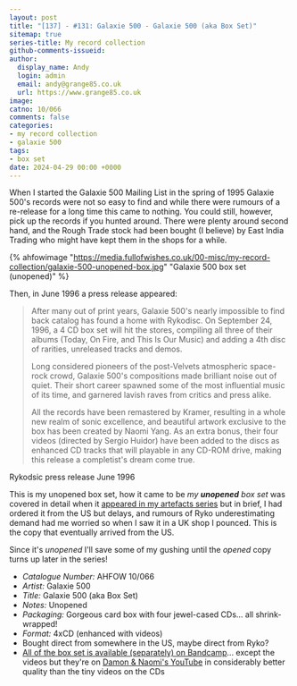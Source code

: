 ```yaml
---
layout: post
title: "[137] - #131: Galaxie 500 - Galaxie 500 (aka Box Set)"
sitemap: true
series-title: My record collection
github-comments-issueid:
author:
  display_name: Andy
  login: admin
  email: andy@grange85.co.uk
  url: https://www.grange85.co.uk
image:
catno: 10/066
comments: false
categories:
- my record collection
- galaxie 500
tags:
- box set
date: 2024-04-29 00:00 +0000
---
```

When I started the Galaxie 500 Mailing List in the spring of 1995 Galaxie 500's records were not so easy to find and while there were rumours of a re-release for a long time this came to nothing. You could still, however, pick up the records if you hunted around. There were plenty around second hand, and the Rough Trade stock had been bought (I believe) by East India Trading who might have kept them in the shops for a while.

{% ahfowimage "https://media.fullofwishes.co.uk/00-misc/my-record-collection/galaxie-500-unopened-box.jpg" "Galaxie 500 box set (unopened)" %}

Then, in June 1996 a press release appeared:

<blockquote>
<p>After many out of print years, Galaxie 500's nearly
impossible to find back catalog has found a home with
Rykodisc. On September 24, 1996, a 4 CD box set will hit
the stores, compiling all three of their albums (Today, On
Fire, and This Is Our Music) and adding a 4th disc of
rarities, unreleased tracks and demos.</p>

<p>Long considered pioneers of the post-Velvets atmospheric
space-rock crowd, Galaxie 500's compositions made brilliant
noise out of quiet. Their short career spawned some of the
most influential music of its time, and garnered lavish
raves from critics and press alike.</p>

<p>All the records have been remastered by Kramer, resulting in
a whole new realm of sonic excellence, and beautiful artwork
exclusive to the box has been created by Naomi Yang. As an
extra bonus, their four videos (directed by Sergio Huidor)
have been added to the discs as enhanced CD tracks that will
playable in any CD-ROM drive, making this release a
completist's dream come true.</p>
</blockquote>
<p class="caption">Rykodsic press release June 1996</p>

This is my unopened box set, how it came to be _my **unopened** box set_ was covered in detail when it [appeared in my artefacts series](/2019/08/09/artefacts-012-unopened-galaxie-500-box-set/) but in brief, I had ordered it from the US but delays, and rumours of Ryko underestimating demand had me worried so when I saw it in a UK shop I pounced. This is the copy that eventually arrived from the US.

Since it's _unopened_ I'll save some of my gushing until the _opened_ copy turns up later in the series!

 - *Catalogue Number:* AHFOW 10/066
 - *Artist:* Galaxie 500
 - *Title:* Galaxie 500 (aka Box Set)
 - *Notes:* Unopened
 - *Packaging:* Gorgeous card box with four jewel-cased CDs... all shrink-wrapped!
 - *Format:* 4xCD (enhanced with videos)
 - Bought direct from somewhere in the US, maybe direct from Ryko?
 - [All of the box set is available (separately) on Bandcamp](https://galaxie500.bandcamp.com/)... except the videos but they're on [Damon & Naomi's YouTube](https://youtu.be/aDJURUsj_ko?si=fQxGkNcmFMcGV-fZ) in considerably better quality than the tiny videos on the CDs

